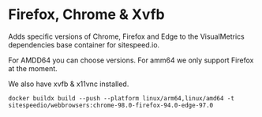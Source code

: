 # Firefox, Chrome & Xvfb

Adds specific versions of Chrome, Firefox and Edge to the VisualMetrics dependencies base container for sitespeed.io.

For AMDD64 you can choose versions. For amm64 we only support Firefox at the moment.

We also have xvfb & x11vnc installed.

```
docker buildx build --push --platform linux/arm64,linux/amd64 -t sitespeedio/webbrowsers:chrome-98.0-firefox-94.0-edge-97.0
```